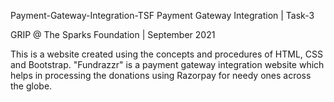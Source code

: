 Payment-Gateway-Integration-TSF
Payment Gateway Integration | Task-3

GRIP @ The Sparks Foundation | September 2021

This is a website created using the concepts and procedures of HTML, CSS and Bootstrap. "Fundrazzr" is a payment gateway integration website which helps in processing the donations using Razorpay for needy ones across the globe.
